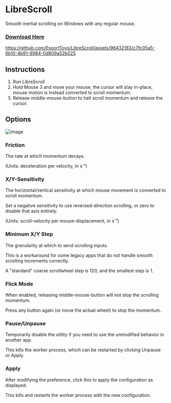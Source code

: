 # LibreScroll
Smooth inertial scrolling on Windows with any regular mouse.

### [Download Here](https://github.com/EsportToys/LibreScroll/releases)

https://github.com/EsportToys/LibreScroll/assets/98432183/c7fc05a5-6b10-4b91-9984-0d809a52b025


## Instructions
1. Run LibreScroll
2. Hold Mouse 3 and move your mouse, the cursor will stay in-place, mouse motion is instead converted to scroll momentum.
3. Release middle-mouse-button to halt scroll momentum and release the cursor.

## Options
![image](https://github.com/EsportToys/LibreScroll/assets/98432183/2bd2ac5a-e8e7-43ec-a52d-abef302f2bab)


### Friction
The rate at which momentum decays.

(Units: deceleration per velocity, in s&#8315;&sup1;)

### X/Y-Sensitivity
The horizontal/vertical sensitivity at which mouse movement is converted to scroll momentum. 

Set a negative sensitivity to use reversed-direction scrolling, or zero to disable that axis entirely.

(Units: scroll-velocity per mouse-displacement, in s&#8315;&sup1;)

### Minimum X/Y Step
The granularity at which to send scrolling inputs.

This is a workaround for some legacy apps that do not handle smooth scrolling increments correctly. 

A "standard" coarse scrollwheel step is 120, and the smallest step is 1.


### Flick Mode
When enabled, releasing middle-mouse-button will not stop the scrolling momentum. 

Press any button again (or move the actual wheel) to stop the momentum.

### Pause/Unpause
Temporarily disable the utility if you need to use the unmodified behavior in another app.

This kills the worker process, which can be restarted by clicking Unpause or Apply.

### Apply
After modifying the preference, click this to apply the configuration as displayed.

This kills and restarts the worker process with the new configuration.
